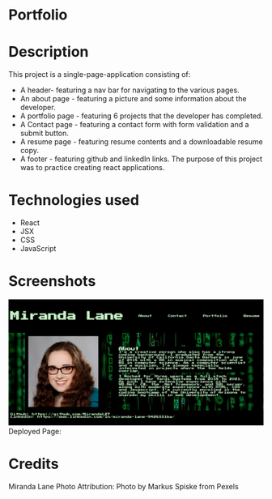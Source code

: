 # Portfolio

# Description

This project is a single-page-application consisting of:
* A header- featuring a nav bar for navigating to the various pages.
* An about page - featuring a picture and some information about the developer.
* A portfolio page - featuring 6 projects that the developer has completed.
* A Contact page - featuring a contact form with form validation and a submit button.
* A resume page - featuring resume contents and a downloadable resume copy.
* A footer - featuring github and linkedIn links.
The purpose of this project was to practice creating react applications. 

# Technologies used

* React
* JSX
* CSS
* JavaScript

# Screenshots
![alt text](src/assets/portfolio_screenshot.png)
Deployed Page: 


# Credits
Miranda Lane
Photo Attribution: Photo by Markus Spiske from Pexels
